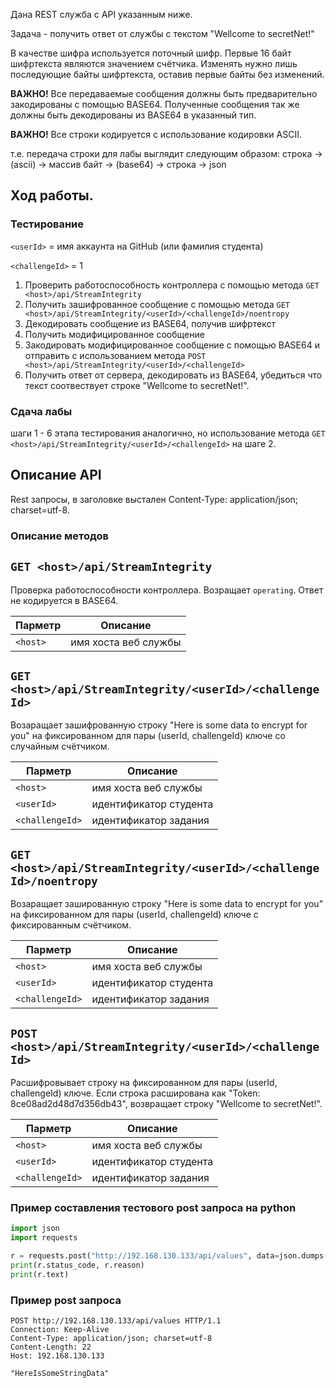 Дана REST служба с API указанным ниже.

Задача - получить ответ от службы с текстом "Wellcome to secretNet!"

В качестве шифра используется поточный шифр. Первые 16 байт шифртекста являются значением счётчика. Изменять нужно лишь последующие байты шифртекста, оставив первые байты без изменений.

**ВАЖНО!** Все передаваемые сообщения должны быть предварительно закодированы с помощью BASE64. Полученные сообщения так же должны быть декодированы из BASE64 в указанный тип.

**ВАЖНО!** Все строки кодируется с использование кодировки ASCII.

т.е. передача строки для лабы выглядит следующим образом:
строка -> (asсii) -> массив байт -> (base64) -> строка -> json 

## Ход работы.

### Тестирование 

`<userId>` = имя аккаунта на GitHub  (или фамилия студента)

`<challengeId>` = 1

1. Проверить работоспособность контроллера с помощью метода `GET <host>/api/StreamIntegrity`
2. Получить зашифрованное сообщение с помощью метода `GET <host>/api/StreamIntegrity/<userId>/<challengeId>/noentropy`
3. Декодировать сообщение из BASE64, получив шифртекст
4. Получить модифицированное сообщение
5. Закодировать модифицированное сообщение с помощью BASE64 и отправить с использованием метода `POST <host>/api/StreamIntegrity/<userId>/<challengeId>`
6. Получить ответ от сервера, декодировать из BASE64, убедиться что текст соотвествует строке "Wellcome to secretNet!".

### Сдача лабы
шаги 1 - 6 этапа тестирования аналогично, но использование метода `GET <host>/api/StreamIntegrity/<userId>/<challengeId>` на шаге 2.


## Описание API

Rest запросы, в заголовке выстален Content-Type: application/json; charset=utf-8.

### Описание методов

## `GET <host>/api/StreamIntegrity`

Проверка работоспособности контроллера. Возращает `operating`. Ответ не кодируется в BASE64.

| Парметр| Описание| 
| --- | --- 
| `<host>` | имя хоста веб службы

## `GET <host>/api/StreamIntegrity/<userId>/<challengeId>`

Возаращает зашифрованную строку "Here is some data to encrypt for you" на фиксированном для пары (userId, challengeId) ключе со случайным счётчиком.

| Парметр| Описание| 
| --- | --- 
| `<host>` | имя хоста веб службы
| `<userId>` | идентификатор студента
| `<challengeId>` | идентификатор задания


## `GET <host>/api/StreamIntegrity/<userId>/<challengeId>/noentropy`

Возаращает зашированную строку "Here is some data to encrypt for you" на фиксированном для пары (userId, challengeId) ключе с фиксированным счётчиком.

| Парметр| Описание| 
| --- | --- 
| `<host>` | имя хоста веб службы
| `<userId>` | идентификатор студента
| `<challengeId>` | идентификатор задания

## `POST <host>/api/StreamIntegrity/<userId>/<challengeId>`

Расшифровывает строку на фиксированном для пары (userId, challengeId) ключе.
Если строка расширована как "Token: 8ce08ad2d48d7d356db43", возвращает строку "Wellcome to secretNet!".

| Парметр| Описание| 
| --- | --- 
| `<host>` | имя хоста веб службы
| `<userId>` | идентификатор студента
| `<challengeId>` | идентификатор задания



### Пример составления тестового post запроса на python

```python
import json
import requests

r = requests.post("http://192.168.130.133/api/values", data=json.dumps("HereIsSomeStringData"), headers = {'Content-Type': 'application/json'})
print(r.status_code, r.reason)
print(r.text)
```

### Пример post запроса
```
POST http://192.168.130.133/api/values HTTP/1.1
Connection: Keep-Alive
Content-Type: application/json; charset=utf-8
Content-Length: 22
Host: 192.168.130.133

"HereIsSomeStringData"
```
